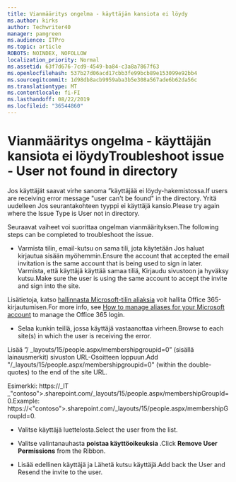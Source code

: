```yaml
---
title: Vianmääritys ongelma - käyttäjän kansiota ei löydy
ms.author: kirks
author: Techwriter40
manager: pamgreen
ms.audience: ITPro
ms.topic: article
ROBOTS: NOINDEX, NOFOLLOW
localization_priority: Normal
ms.assetid: 63f7d676-7cd9-4549-ba84-c3a8a7867f63
ms.openlocfilehash: 537b27d06acd17cbb3fe99bcb89e153099e92bb4
ms.sourcegitcommit: 1d98db8acb9959aba3b5e308a567ade6b62da56c
ms.translationtype: MT
ms.contentlocale: fi-FI
ms.lasthandoff: 08/22/2019
ms.locfileid: "36544860"
---
```

# <a name="troubleshoot-issue---user-not-found-in-directory"></a><span data-ttu-id="904b7-102">Vianmääritys ongelma - käyttäjän kansiota ei löydy</span><span class="sxs-lookup"><span data-stu-id="904b7-102">Troubleshoot issue - User not found in directory</span></span>

<span data-ttu-id="904b7-103">Jos käyttäjät saavat virhe sanoma ”käyttäjää ei löydy-hakemistossa.</span><span class="sxs-lookup"><span data-stu-id="904b7-103">If users are receiving error message "user can't be found" in the directory.</span></span> <span data-ttu-id="904b7-104">Yritä uudelleen Jos seurantakohteen tyyppi ei käyttäjä kansio.</span><span class="sxs-lookup"><span data-stu-id="904b7-104">Please try again where the Issue Type is User not in directory.</span></span>

<span data-ttu-id="904b7-105">Seuraavat vaiheet voi suorittaa ongelman vianmäärityksen.</span><span class="sxs-lookup"><span data-stu-id="904b7-105">The following steps can be completed to troubleshoot the issue.</span></span>

- <span data-ttu-id="904b7-106">Varmista tilin, email-kutsu on sama tili, jota käytetään Jos haluat kirjautua sisään myöhemmin.</span><span class="sxs-lookup"><span data-stu-id="904b7-106">Ensure the account that accepted the email invitation is the same account that is being used to sign in later.</span></span> <span data-ttu-id="904b7-107">Varmista, että käyttäjä käyttää samaa tiliä, Kirjaudu sivustoon ja hyväksy kutsu.</span><span class="sxs-lookup"><span data-stu-id="904b7-107">Make sure the user is using the same account to accept the invite and sign into the site.</span></span> 

<span data-ttu-id="904b7-108">Lisätietoja, katso [hallinnasta Microsoft-tilin aliaksia</a> voit hallita Office 365-kirjautumisen](https://support.microsoft.com/help/12407/microsoft-account-how-to-manage-aliases).</span><span class="sxs-lookup"><span data-stu-id="904b7-108">For more info, see [How to manage aliases for your Microsoft account</a> to manage the Office 365 login](https://support.microsoft.com/help/12407/microsoft-account-how-to-manage-aliases).</span></span> 

- <span data-ttu-id="904b7-109">Selaa kunkin teillä, jossa käyttäjä vastaanottaa virheen.</span><span class="sxs-lookup"><span data-stu-id="904b7-109">Browse to each site(s) in which the user is receiving the error.</span></span> 

<span data-ttu-id="904b7-110">Lisää ”/ _layouts/15/people.aspx/membershipgroupid=0” (sisällä lainausmerkit) sivuston URL-Osoitteen loppuun.</span><span class="sxs-lookup"><span data-stu-id="904b7-110">Add "/_layouts/15/people.aspx/membershipgroupid=0" (within the double-quotes) to the end of the site URL.</span></span> 

<span data-ttu-id="904b7-111">Esimerkki: https://_lT _"contoso">.sharepoint.com/_layouts/15/people.aspx/membershipGroupId=0.</span><span class="sxs-lookup"><span data-stu-id="904b7-111">Example: https://<"contoso">.sharepoint.com/_layouts/15/people.aspx/membershipGroupId=0.</span></span>

- <span data-ttu-id="904b7-112">Valitse käyttäjä luettelosta.</span><span class="sxs-lookup"><span data-stu-id="904b7-112">Select the user from the list.</span></span>

- <span data-ttu-id="904b7-113">Valitse valintanauhasta **poistaa käyttöoikeuksia** .</span><span class="sxs-lookup"><span data-stu-id="904b7-113">Click **Remove User Permissions** from the Ribbon.</span></span> 
-  <span data-ttu-id="904b7-114">Lisää edellinen käyttäjä ja Lähetä kutsu käyttäjä.</span><span class="sxs-lookup"><span data-stu-id="904b7-114">Add back the User and Resend the invite to the user.</span></span>

